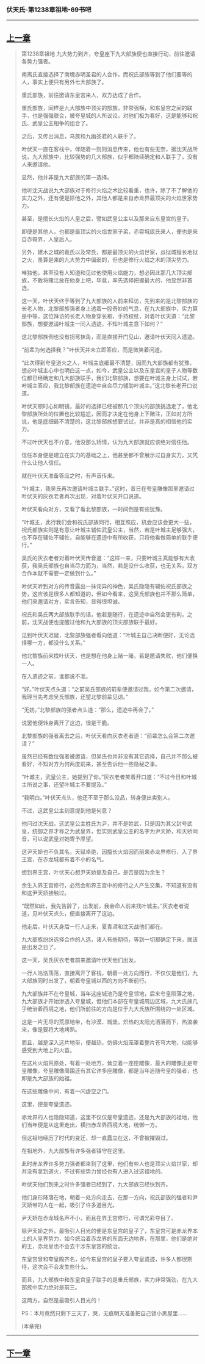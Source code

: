 ### 伏天氏-第1238章祖地-69书吧

--------
[上一章](./50345f69155a57ff00e142baae67e3a5.md)
--------


>
>
>
>第1238章祖地
>九大势力到齐，夸皇座下九大部族便也直接行动，前往邀请各势力强者。
>
>南离氏直接选择了南境赤明圣君的人合作，而祝氏部族等到了他们要等的人，事实上便只有另外七大部族了。
>
>重氏部族，前往邀请东皇宫来人，双方达成了合作。
>
>重氏部族，同样是九大部族中顶尖的部族，非常强横，和东皇宫之间的联手，也是强强联合，被夸皇城的人所议论，对他们极为看好，这是能够和祝氏、武皇公主相争的组合了。
>
>之后，又传出消息，乌族和九幽圣君的人联手了。
>
>叶伏天一直在客栈中，伴随着一则则消息传来，他也有些无奈，据沈天战所说，九大部族中，比较强势的几大部族，似乎都陆续确定和人联手了，没有人来邀请他。
>
>显然，他并非是九大部族的第一选择。
>
>他听沈天战说九大部族对于修行火焰之术比较看重，也许，除了不了解他的实力之外，还有便是除他之外，其他人都是来自赤龙界最顶尖的火焰世家势力。
>
>甚至，是擅长火焰的人皇之后，譬如武皇公主以及那来自东皇宫的皇子。
>
>即便是其他人，也都是最顶尖的火焰世家子弟，赤霄城庞氏来人，便也是来自赤霄界，人皇后人。
>
>另外，建木之城的羲氏以及常氏，都是最顶尖的火焰世家，焱狱城擅长地狱之火，虽算是来的九大势力中偏弱的，但也是修行火焰之术的顶尖势力。
>
>唯独他，甚至没有人知道和见过他使用火焰能力，想必因此那几大顶尖部族，不敢将赌注放在他身上吧，毕竟，率先选择把握最大的，他显然非首选。
>
>这一天，叶伏天终于等到了九大部族的人前来拜访，先到来的是北黎部族的长老人物，北黎部族强者身上透着一股奇妙的气息，在九大部族中，实力算是中等，这位拜访的长老人物身穿长袍，手持权杖，对着叶伏天道：“北黎部族，想要邀请叶城主一同入遗迹，不知叶城主意下如何？”
>
>这北黎部族倒也没有拐弯抹角，而是直接开门见山，邀请叶伏天同入遗迹。
>
>“前辈为何选择我？”叶伏天并未立即答应，而是微笑着问道。
>
>“此次得到夸皇道火之人，叶城主底细最不清楚，因而九大部族都有犹豫，想必叶城主心中也明白这一点，如今，武皇公主以及东皇宫的皇子人物等数位都已经确定和几大部族联手，我们北黎部族，想要在叶城主身上试试，若叶城主答应，我北黎部族在遗迹中自会尽力辅助叶城主。”这北黎长老开口说道。
>
>叶伏天顿时心如明镜，最好的选择已经被那几个顶尖的部族挑选走了，他北黎部族所处的位置也比较尴尬，因而才决定在他身上下赌注，正如对方所说，他是底细最不清楚的，这北黎部族想要试试，并非是真的相信他的实力。
>
>不过叶伏天也不介意，他没那么矫情，认为九大部族就应该绝对信任他。
>
>信任本身便是建立在实力的基础之上，他甚至都不曾展示过自身实力，又凭什么让他人信任。
>
>就在叶伏天准备答应之时，有声音传来。
>
>“叶城主，我吴氏再次邀请叶城主联手。”这时，昔日在夸皇雕像那里邀请过叶伏天的灰衣老者再次出现，对着叶伏天开口说道。
>
>叶伏天看向对方，又看了看北黎部族，一时间倒是有些犹豫。
>
>“叶城主，此行我们会和祝氏部族同行，相互照应，机会应该会更大一些，祝氏部族实则是有意让叶城主辅佐武皇公主，当然，若是叶城主足够强大，也不存在辅佐不辅佐，自能够在遗迹中有所收获，只将他看做简单的联手便行。”
>
>吴氏的灰衣老者对着叶伏天传音道：“这样一来，只要叶城主真能够有大收获，我吴氏部族也自当尽力而为，当然，若是没什么收获，也无关系，双方合作本就不需要一定做到什么。”
>
>叶伏天听到对方的传音露出一抹诧异的神色，吴氏隐隐有辅佐祝氏部族之势，这应该是很多人都知道的，但如今看来，这吴氏部族也并不那么简单，他们来邀请对方，实言告知，显得很坦诚。
>
>祝氏和吴氏两大部族联手的话，他若是随行，在遗迹中自然会更有利，之前，沈天战便也提醒过他和九大部族的顶尖部族联手最好。
>
>见到叶伏天迟疑，北黎部族强者看向他道：“叶城主自己决断便好，无论选择哪一方，都没什么关系。”
>
>他北黎族前来找叶伏天，也是想在他身上赌一赌，若是邀请失败，他们便换一人。
>
>在入遗迹之前，谁都说不准。
>
>“好。”叶伏天点头道：“之前吴氏部族的前辈便邀请过我，如今第二次邀请，我理当先考虑吴氏部族，还望北黎前辈见谅。”
>
>“无妨。”北黎部族的强者点头道：“那么，遗迹中再会了。”
>
>说罢他便转身离开了这边，很是干脆。
>
>北黎部族的强者离去之后，叶伏天看向灰衣老者道：“前辈怎么会第二次邀请？”
>
>虽然已经有数位强者被邀请，但吴氏也并非没有其它选择，自己并不那么被看好，不知对方为何两度前来，甚至告诉他一些隐秘之事。
>
>“叶城主，武皇公主，她提到了你。”灰衣老者笑着开口道：“不过今日和叶城主所说之事，还望叶城主不要提及。”
>
>“我明白。”叶伏天点头，他还不至于那么没品，转身便出卖别人。
>
>不过，这武皇公主刻意提到他是何意？
>
>他问过沈天战，这武皇公主姓氏为尹，并不是姓武，只是因为其父封号武皇，统御之界才称之为武皇界，但实则武皇公主的名字为尹天娇，和天骄同音，可以说武皇对她寄予厚望。
>
>这尹天娇也不负其名，天赋卓绝，因擅长火焰因而前来赤龙界修行，入了界王宫，在赤龙城都有着不小的名气。
>
>想到界王宫，叶伏天心想尹天娇提及自己，是否是因为余生？
>
>余生入界王宫修行，必然会和界王宫中的修行之人产生交集，不知道有没有和这尹天娇接触过。
>
>“既然如此，我先告辞了，出发前，我会命人前来找叶城主。”灰衣老者说道，见叶伏天点头，便直接离开了这边。
>
>他走后，叶伏天身后一行人走来，夏青鸢和沈天战他们都在。
>
>九大部族纷纷选择合作的人选，诸人有些期待，等到一切都确定下来，就该是出发之日了。
>
>这一天，吴氏灰衣老者前来邀请叶伏天他们出发。
>
>一行人浩浩荡荡，直接离开了客栈，朝着一处方向而行，不仅仅是他们，九大部族同时出发了，朝着夸皇城以西的方向不断前行。
>
>九大部族并不在夸皇城，当年这座城池乃是夸皇领地，后来夸皇陨落之地，九大部族才开始渗透入夸皇城，但他们本部在夸皇城周边区域，九大氏族几乎统治着西境之地，他们所前往的方向是位于九大氏族所围绕的一处区域。
>
>这是一片无尽的荒原地带，有沙漠、城堡，炽热的太阳光洒落而下，热浪袭来，像是要将大地烤熟。
>
>而且，越是深入这片地带，便越热，仿佛火焰笼罩着整片苍穹大地，似能够感受到大地上的火苗。
>
>在这片火焰荒原处，有着一处地方，耸立着一座座雕像，最大的雕像正是夸皇雕像，夸皇雕像周围还有其它许多座雕像，都是当年追随夸皇的强者，也即是九大部族的始祖。
>
>在这些雕像中间，有着一闪虚空之门。
>
>这里，便是夸皇遗迹。
>
>赤龙界的人也隐隐知道，这里不仅仅是夸皇遗迹，还是九大部族的祖地，他们当年便是从这里走出，横扫赤龙界西境大地，统御一方。
>
>但这祖地经历了时代的变迁，却一直矗立在这，不曾被摧毁过。
>
>在祖地外，九大部族有许多强者镇守在这里。
>
>此时赤龙界许多势力强者都来到了这里，他们有些人也是顶尖火焰世家，却并没有拿到道火，不过有些势力曾经也有人进入过这祖地的。
>
>叶伏天他们到来之时许多强者已经到了，九大部族已经快到齐。
>
>他们身形降落在地，朝着一处方向走去，在那一方向，祝氏部族的强者和尹天娇带的人在一起，吸引了许多道目光。
>
>尹天娇在赤龙城名声不小，而且在界王宫修行，可谓光彩夺目了。
>
>除尹天娇之外，最吸引人目光的便是东皇宫的皇子了，东皇宫可是赤龙界本土的人皇界势力，如今统治着赤龙界的东面无边地界，在那里，他们是绝对的王，赤龙皇也不会去干涉东皇宫的统治。
>
>东皇宫曾和夸皇殿齐名，如今东皇宫的皇子要入夸皇遗迹，许多人都很期待，这次会不会发生些什么。
>
>而且，九大部族中和东皇宫皇子联手的是重氏部族，实力非常强劲，在九大部族中实力绝对是前三。
>
>这两方，自然是最吸引人目光的！
>
>PS：本月竟然只剩下三天了，哭，无痕明天准备把自己锁小黑屋里……
>
>(本章完)
>
>

--------
[下一章](./788955a52f2524ce0fbdf4dab4d128a6.md)
--------
